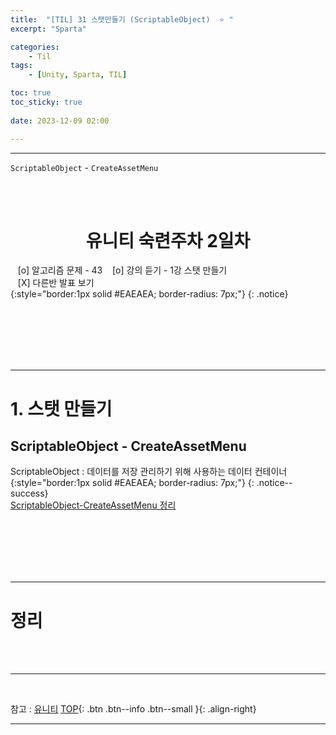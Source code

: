 ```yaml
---
title:  "[TIL] 31 스탯만들기 (ScriptableObject)  ⭐ "
excerpt: "Sparta"

categories:
    - Til
tags:
    - [Unity, Sparta, TIL]

toc: true
toc_sticky: true
 
date: 2023-12-09 02:00

---
```

- - -

`ScriptableObject` - `CreateAssetMenu`  

<BR><BR>


<center><H1>  유니티 숙련주차 2일차 </H1></center>

&nbsp;&nbsp; [o] 알고리즘 문제  - 43
&nbsp;&nbsp; [o] 강의 듣기 - 1강 스탯 만들기  
&nbsp;&nbsp; [X] 다른반 발표 보기  
{:style="border:1px solid #EAEAEA; border-radius: 7px;"}
{: .notice}  

<br><br><br><br><br>
- - - 

# 1. 스탯 만들기

## ScriptableObject - CreateAssetMenu
ScriptableObject : 데이터를 저장 관리하기 위해 사용하는 데이터 컨테이너  
{:style="border:1px solid #EAEAEA; border-radius: 7px;"}
{: .notice--success}  
[ScriptableObject-CreateAssetMenu 정리](https://levell1.github.io/memo%20unity/MUnity-ScriptableObject/)  

<br><br><br><br><br>
- - -

# 정리  



<br><br>
- - -

<br>

참고 : [유니티](https://docs.unity3d.com/kr/)
[TOP](#){: .btn .btn--info .btn--small }{: .align-right}
<br>
- - -
